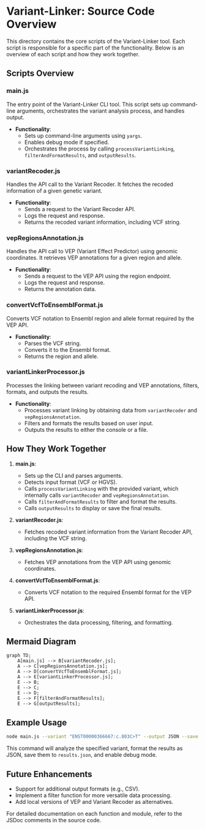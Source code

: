 
# Variant-Linker: Source Code Overview

This directory contains the core scripts of the Variant-Linker tool. Each script is responsible for a specific part of the functionality. Below is an overview of each script and how they work together.

## Scripts Overview

### main.js

The entry point of the Variant-Linker CLI tool. This script sets up command-line arguments, orchestrates the variant analysis process, and handles output.

- **Functionality**:
  - Sets up command-line arguments using `yargs`.
  - Enables debug mode if specified.
  - Orchestrates the process by calling `processVariantLinking`, `filterAndFormatResults`, and `outputResults`.

### variantRecoder.js

Handles the API call to the Variant Recoder. It fetches the recoded information of a given genetic variant.

- **Functionality**:
  - Sends a request to the Variant Recoder API.
  - Logs the request and response.
  - Returns the recoded variant information, including VCF string.

### vepRegionsAnnotation.js

Handles the API call to VEP (Variant Effect Predictor) using genomic coordinates. It retrieves VEP annotations for a given region and allele.

- **Functionality**:
  - Sends a request to the VEP API using the region endpoint.
  - Logs the request and response.
  - Returns the annotation data.

### convertVcfToEnsemblFormat.js

Converts VCF notation to Ensembl region and allele format required by the VEP API.

- **Functionality**:
  - Parses the VCF string.
  - Converts it to the Ensembl format.
  - Returns the region and allele.

### variantLinkerProcessor.js

Processes the linking between variant recoding and VEP annotations, filters, formats, and outputs the results.

- **Functionality**:
  - Processes variant linking by obtaining data from `variantRecoder` and `vepRegionsAnnotation`.
  - Filters and formats the results based on user input.
  - Outputs the results to either the console or a file.

## How They Work Together

1. **main.js**:
   - Sets up the CLI and parses arguments.
   - Detects input format (VCF or HGVS).
   - Calls `processVariantLinking` with the provided variant, which internally calls `variantRecoder` and `vepRegionsAnnotation`.
   - Calls `filterAndFormatResults` to filter and format the results.
   - Calls `outputResults` to display or save the final results.

2. **variantRecoder.js**:
   - Fetches recoded variant information from the Variant Recoder API, including the VCF string.

3. **vepRegionsAnnotation.js**:
   - Fetches VEP annotations from the VEP API using genomic coordinates.

4. **convertVcfToEnsemblFormat.js**:
   - Converts VCF notation to the required Ensembl format for the VEP API.

5. **variantLinkerProcessor.js**:
   - Orchestrates the data processing, filtering, and formatting.

## Mermaid Diagram

```mermaid
graph TD;
    A[main.js] --> B[variantRecoder.js];
    A --> C[vepRegionsAnnotation.js];
    A --> D[convertVcfToEnsemblFormat.js];
    A --> E[variantLinkerProcessor.js];
    E --> B;
    E --> C;
    E --> D;
    E --> F[filterAndFormatResults];
    E --> G[outputResults];
```

## Example Usage

```bash
node main.js --variant "ENST00000366667:c.803C>T" --output JSON --save results.json --debug
```

This command will analyze the specified variant, format the results as JSON, save them to `results.json`, and enable debug mode.

## Future Enhancements

- Support for additional output formats (e.g., CSV).
- Implement a filter function for more versatile data processing.
- Add local versions of VEP and Variant Recoder as alternatives.

For detailed documentation on each function and module, refer to the JSDoc comments in the source code.
